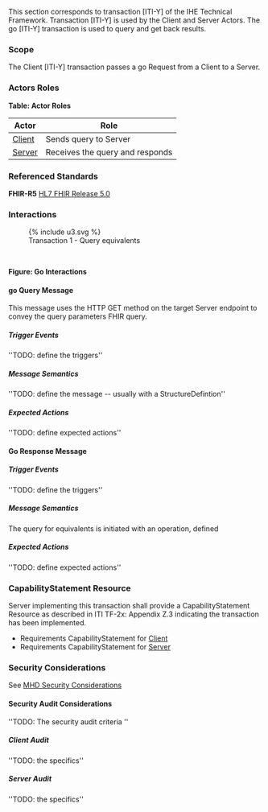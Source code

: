 This section corresponds to transaction [ITI-Y] of the IHE Technical Framework. Transaction [ITI-Y] is used by the Client and Server Actors. The go [ITI-Y] transaction is used to query and get back results.

### Scope

The Client [ITI-Y] transaction passes a go Request from a Client to a Server.

### Actors Roles

**Table: Actor Roles**



| Actor | Role |
|-------------------|--------------------------|
| [Client](volume-1.html#client)    | Sends query to Server |
| [Server](volume-1.html#server) | Receives the query and responds |


### Referenced Standards

**FHIR-R5** [HL7 FHIR Release 5.0](http://www.hl7.org/FHIR/R4)

### Interactions


<figure>
  {% include u3.svg %}
  <figcaption>Transaction 1 - Query equivalents</figcaption>
</figure>
<br clear="all">

**Figure: Go Interactions**


#### go Query Message
This message uses the HTTP GET method on the target Server endpoint to convey the query parameters FHIR query.

##### Trigger Events

''TODO: define the triggers''

##### Message Semantics

''TODO: define the message -- usually with a StructureDefintion''

##### Expected Actions

''TODO: define expected actions''

#### Go Response Message

##### Trigger Events

''TODO: define the triggers''

##### Message Semantics

The query for equivalents is initiated with an operation, defined 


##### Expected Actions

''TODO: define expected actions''


### CapabilityStatement Resource

Server implementing this transaction shall provide a CapabilityStatement Resource as described in ITI TF-2x: Appendix Z.3 indicating the transaction has been implemented. 
* Requirements CapabilityStatement for [Client](CapabilityStatement-IHE.FooBar.client.html)
* Requirements CapabilityStatement for [Server](CapabilityStatement-IHE.FooBar.server.html)

### Security Considerations

See [MHD Security Considerations](volume-1.html#security-considerations)

#### Security Audit Considerations

''TODO: The security audit criteria ''

##### Client Audit 

''TODO: the specifics''

##### Server Audit 

''TODO: the specifics''
